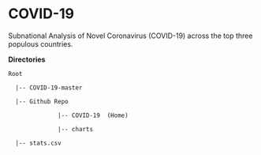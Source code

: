 # COVID-19
Subnational Analysis of Novel Coronavirus (COVID-19) across the top three populous countries.





**Directories**

    Root

      |-- COVID-19-master

      |-- Github Repo

                  |-- COVID-19  (Home)

                  |-- charts

      |-- stats.csv
  
